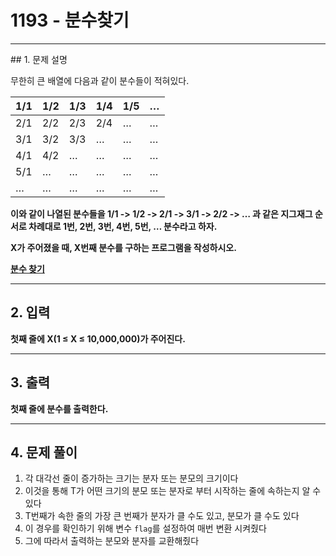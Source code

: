 # 1193 -  분수찾기

<hr/>
## 1. 문제 설명

무한히 큰 배열에 다음과 같이 분수들이 적혀있다.

| **1/1** | **1/2** | **1/3** | **1/4** | **1/5** | **…** |
| ------- | ------- | ------- | ------- | ------- | ----- |
| 2/1     | 2/2     | 2/3     | 2/4     | …       | …     |
| 3/1     | 3/2     | 3/3     | …       | …       | …     |
| 4/1     | 4/2     | …       | …       | …       | …     |
| 5/1     | …       | …       | …       | …       | …     |
| …       | …       | …       | …       | …       | …     |

**이와 같이 나열된 분수들을 1/1 -> 1/2 -> 2/1 -> 3/1 -> 2/2 -> … 과 같은 지그재그 순서로 차례대로 1번, 2번, 3번, 4번, 5번, … 분수라고 하자.**

**X가 주어졌을 때, X번째 분수를 구하는 프로그램을 작성하시오.**

**[분수 찾기](<https://www.acmicpc.net/problem/1193>)**

------

## **2. 입력**

**첫째 줄에 X(1 ≤ X ≤ 10,000,000)가 주어진다.**

------

## **3. 출력**

**첫째 줄에 분수를 출력한다.**

------

## **4. 문제 풀이**

1. 각 대각선 줄이 증가하는 크기는 분자 또는 분모의 크기이다
2. 이것을 통해 T가 어떤 크기의 분모 또는 분자로 부터 시작하는 줄에 속하는지 알 수 있다
3. T번째가 속한 줄의 가장 큰 번째가 분자가 클 수도 있고, 분모가 클 수도 있다
4. 이 경우를 확인하기 위해 변수 `flag`를 설정하여 매번 변환 시켜줬다
5. 그에 따라서 출력하는 분모와 분자를 교환해줬다
